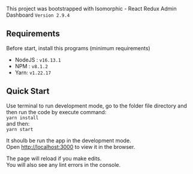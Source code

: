 This project was bootstrapped with Isomorphic - React Redux Admin Dashboard `Version 2.9.4`

## Requirements
Before start, install this programs (minimum requirements)
- NodeJS : `v16.13.1`
- NPM : `v8.1.2`
- Yarn: `v1.22.17`

## Quick Start
Use terminal to run development mode, go to the folder file directory and then run the code by execute command:\
``yarn install`` \
and then:\
``yarn start``

It shoulb be run the app in the development mode.\
Open [http://localhost:3000](http://localhost:3000) to view it in the browser.

The page will reload if you make edits.\
You will also see any lint errors in the console.
